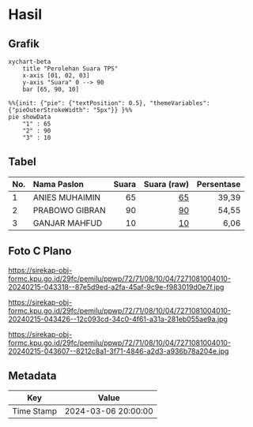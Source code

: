 # Hasil

## Grafik

```mermaid
xychart-beta
    title "Perolehan Suara TPS"
    x-axis [01, 02, 03]
    y-axis "Suara" 0 --> 90
    bar [65, 90, 10]
```

```mermaid
%%{init: {"pie": {"textPosition": 0.5}, "themeVariables": {"pieOuterStrokeWidth": "5px"}} }%%
pie showData
    "1" : 65
    "2" : 90
    "3" : 10
```

## Tabel

| No. | Nama Paslon    | Suara | Suara (raw) | Persentase |
|:--- |:-------------- | -----:| -----------:| ----------:|
| 1   | ANIES MUHAIMIN | 65    | [65][p-1]   | 39,39      |
| 2   | PRABOWO GIBRAN | 90    | [90][p-2]   | 54,55      |
| 3   | GANJAR MAHFUD  | 10    | [10][p-3]   | 6,06       |


[p-1]: https://github.com/gigit-pemilu/pemilu-2024-72-sulawesi-tengah/blob/main/pilpres/hitung-suara/sub/72-sulawesi-tengah/sub/71-kota-palu/sub/08-mantikulore/sub/1004-tanamodindi/sub/010-tps/sub/paslon-1.txt
[p-2]: https://github.com/gigit-pemilu/pemilu-2024-72-sulawesi-tengah/blob/main/pilpres/hitung-suara/sub/72-sulawesi-tengah/sub/71-kota-palu/sub/08-mantikulore/sub/1004-tanamodindi/sub/010-tps/sub/paslon-2.txt
[p-3]: https://github.com/gigit-pemilu/pemilu-2024-72-sulawesi-tengah/blob/main/pilpres/hitung-suara/sub/72-sulawesi-tengah/sub/71-kota-palu/sub/08-mantikulore/sub/1004-tanamodindi/sub/010-tps/sub/paslon-3.txt

## Foto C Plano

https://sirekap-obj-formc.kpu.go.id/29fc/pemilu/ppwp/72/71/08/10/04/7271081004010-20240215-043318--87e5d9ed-a2fa-45af-9c9e-f983019d0e7f.jpg

https://sirekap-obj-formc.kpu.go.id/29fc/pemilu/ppwp/72/71/08/10/04/7271081004010-20240215-043426--12c093cd-34c0-4f61-a31a-281eb055ae9a.jpg

https://sirekap-obj-formc.kpu.go.id/29fc/pemilu/ppwp/72/71/08/10/04/7271081004010-20240215-043607--8212c8a1-3f71-4846-a2d3-a936b78a204e.jpg


## Metadata

| Key        | Value               |
| ---------- | ------------------- |
| Time Stamp | 2024-03-06 20:00:00 |



